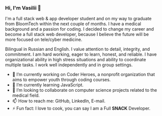 ### Hi, I'm Vasilii 👋

I'm a full stack web & app developer student and on my way to graduate from BloomTech within the next couple of months. I have a medical background and a passion for coding. I decided to change my career and become a full stack web developer, because I believe the future will be more focused on tele/cyber medicine. 

Bilingual in Russian and English. I value attention to detail, integrity, and commitment. I am hard working, eager to learn, honest, and reliable. I have organizational ability in high stress situations and ability to coordinate multiple tasks. I work well independently and in group settings.


- 🔭 I’m currently working on Coder Heroes, a nonprofit organization that aims to empower youth through coding courses.
- 🌱 I’m currently learning JavaScript.
- 👯 I’m looking to collaborate on computer science projects related to the medical field.
- 📫 How to reach me: GitHub, LinkedIn, E-mail.
- ⚡ Fun fact: I love to cook, you can say I am a Full **SNACK** Developer.
